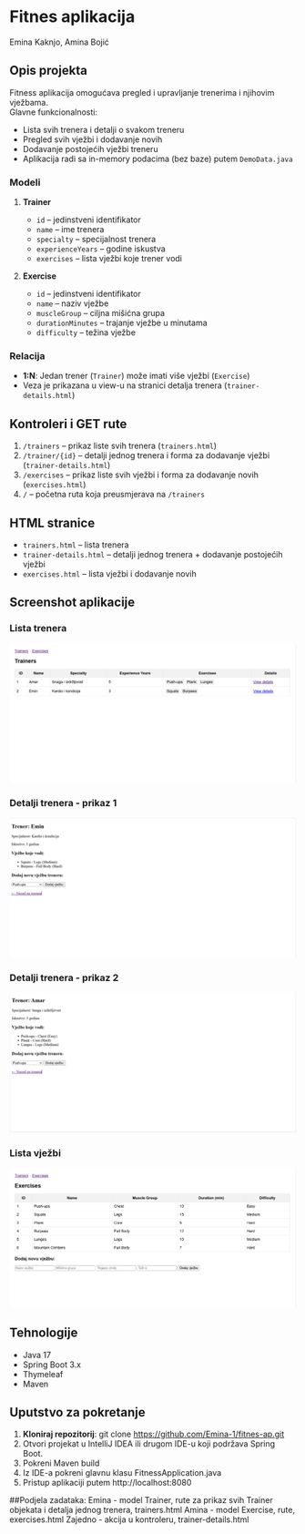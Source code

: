 # Fitnes aplikacija

Emina Kaknjo, Amina Bojić

## Opis projekta
Fitness aplikacija omogućava pregled i upravljanje trenerima i njihovim vježbama.  
Glavne funkcionalnosti:
- Lista svih trenera i detalji o svakom treneru
- Pregled svih vježbi i dodavanje novih
- Dodavanje postojećih vježbi treneru
- Aplikacija radi sa in-memory podacima (bez baze) putem `DemoData.java`

### Modeli
1. **Trainer**
    - `id` – jedinstveni identifikator
    - `name` – ime trenera
    - `specialty` – specijalnost trenera
    - `experienceYears` – godine iskustva
    - `exercises` – lista vježbi koje trener vodi

2. **Exercise**
    - `id` – jedinstveni identifikator
    - `name` – naziv vježbe
    - `muscleGroup` – ciljna mišićna grupa
    - `durationMinutes` – trajanje vježbe u minutama
    - `difficulty` – težina vježbe 

### Relacija
- **1:N**: Jedan trener (`Trainer`) može imati više vježbi (`Exercise`)
- Veza je prikazana u view-u na stranici detalja trenera (`trainer-details.html`)

## Kontroleri i GET rute
1. `/trainers` – prikaz liste svih trenera (`trainers.html`)
2. `/trainer/{id}` – detalji jednog trenera i forma za dodavanje vježbi (`trainer-details.html`)
3. `/exercises` – prikaz liste svih vježbi i forma za dodavanje novih (`exercises.html`)
4. `/` – početna ruta koja preusmjerava na `/trainers`

## HTML stranice
- `trainers.html` – lista trenera
- `trainer-details.html` – detalji jednog trenera + dodavanje postojećih vježbi
- `exercises.html` – lista vježbi i dodavanje novih

## Screenshot aplikacije

### Lista trenera
![Trainers](src/main/resources/static/images/trainers.png)

### Detalji trenera - prikaz 1
![Trainer Details 1](src/main/resources/static/images/trainer-details1.png)

### Detalji trenera - prikaz 2
![Trainer Details 2](src/main/resources/static/images/trainer-details2.png)

### Lista vježbi
![Exercises](src/main/resources/static/images/exercises.png)

## Tehnologije
- Java 17
- Spring Boot 3.x
- Thymeleaf
- Maven  

## Uputstvo za pokretanje

1. **Kloniraj repozitorij**:
git clone https://github.com/Emina-1/fitnes-ap.git
2. Otvori projekat u IntelliJ IDEA ili drugom IDE-u koji podržava Spring Boot.
3. Pokreni Maven build
4. Iz IDE-a pokreni glavnu klasu FitnessApplication.java
5. Pristup aplikaciji putem http://localhost:8080

##Podjela zadataka:
Emina - model Trainer, rute za prikaz svih Trainer objekata i detalja jednog trenera, trainers.html
Amina - model Exercise, rute, exercises.html
Zajedno - akcija u kontroleru, trainer-details.html

